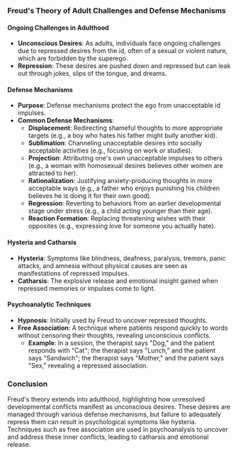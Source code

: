 ### Freud's Theory of Adult Challenges and Defense Mechanisms

#### Ongoing Challenges in Adulthood
- **Unconscious Desires**: As adults, individuals face ongoing challenges due to repressed desires from the id, often of a sexual or violent nature, which are forbidden by the superego.
- **Repression**: These desires are pushed down and repressed but can leak out through jokes, slips of the tongue, and dreams.

#### Defense Mechanisms
- **Purpose**: Defense mechanisms protect the ego from unacceptable id impulses.
- **Common Defense Mechanisms**:
  - **Displacement**: Redirecting shameful thoughts to more appropriate targets (e.g., a boy who hates his father might bully another kid).
  - **Sublimation**: Channeling unacceptable desires into socially acceptable activities (e.g., focusing on work or studies).
  - **Projection**: Attributing one's own unacceptable impulses to others (e.g., a woman with homosexual desires believes other women are attracted to her).
  - **Rationalization**: Justifying anxiety-producing thoughts in more acceptable ways (e.g., a father who enjoys punishing his children believes he is doing it for their own good).
  - **Regression**: Reverting to behaviors from an earlier developmental stage under stress (e.g., a child acting younger than their age).
  - **Reaction Formation**: Replacing threatening wishes with their opposites (e.g., expressing love for someone you actually hate).

#### Hysteria and Catharsis
- **Hysteria**: Symptoms like blindness, deafness, paralysis, tremors, panic attacks, and amnesia without physical causes are seen as manifestations of repressed impulses.
- **Catharsis**: The explosive release and emotional insight gained when repressed memories or impulses come to light.

#### Psychoanalytic Techniques
- **Hypnosis**: Initially used by Freud to uncover repressed thoughts.
- **Free Association**: A technique where patients respond quickly to words without censoring their thoughts, revealing unconscious conflicts.
  - **Example**: In a session, the therapist says "Dog," and the patient responds with "Cat"; the therapist says "Lunch," and the patient says "Sandwich"; the therapist says "Mother," and the patient says "Sex," revealing a repressed association.

### Conclusion
Freud's theory extends into adulthood, highlighting how unresolved developmental conflicts manifest as unconscious desires. These desires are managed through various defense mechanisms, but failure to adequately repress them can result in psychological symptoms like hysteria. Techniques such as free association are used in psychoanalysis to uncover and address these inner conflicts, leading to catharsis and emotional release.